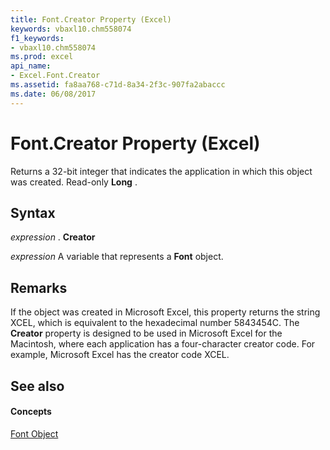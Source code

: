 ```yaml
---
title: Font.Creator Property (Excel)
keywords: vbaxl10.chm558074
f1_keywords:
- vbaxl10.chm558074
ms.prod: excel
api_name:
- Excel.Font.Creator
ms.assetid: fa8aa768-c71d-8a34-2f3c-907fa2abaccc
ms.date: 06/08/2017
---
```



# Font.Creator Property (Excel)

Returns a 32-bit integer that indicates the application in which this object was created. Read-only  **Long** .


## Syntax

 _expression_ . **Creator**

 _expression_ A variable that represents a **Font** object.


## Remarks

If the object was created in Microsoft Excel, this property returns the string XCEL, which is equivalent to the hexadecimal number 5843454C. The  **Creator** property is designed to be used in Microsoft Excel for the Macintosh, where each application has a four-character creator code. For example, Microsoft Excel has the creator code XCEL.


## See also


#### Concepts


[Font Object](Excel.Font(objec).md)

